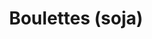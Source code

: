 ---
uuid: 1mokjmgx
title: "Boulettes (soja) "
titleslug: -boulettes-soja_1mokjmgx
draft: false
layout: recettes
type: plat
categories:
  - Bouchées salées
  - Accompagnement
regime:
  - vegetarien
  - vegan
  - sans-gluten
  - sans-lactose
cuisson: Oui
temperature: Chaud
plate: 100
quantite_desc: 3 boulettes par personne
check: Oui
checkAlwaysOk: false
checkfor: 170
ingredients:
  legumes:
    - title: Gingembre
      quantite: 200
      unit: grammes
    - title: Ail
      quantite: 25
      unit: gousse·s
    - title: Echalote
      quantite: 25
      unit: unité
  sec: []
  autres:
    - title: Eau
      quantite: 7
      unit: litre
    - title: Tahin
      quantite: 1.13
      unit: Kg
    - title: Protéines de soja
      quantite: 1.7
      unit: Kg
  epices:
    - title: Poivre
    - title: Sel
    - title: Persil frais
      quantite: 1.5
      unit: bottes
    - title: Tamari (sauce)
      quantite: 380
      unit: ml
    - title: Bouillon de légume (sans gluten)
      quantite: 16
      unit: unité
  lof:
    - title: Farine de riz blanche
      quantite: 550
      unit: grammes
materiel:
  - Four
  - Marmitte
  - Robot Mixeur
preparation: >-
  * Dans une casserole, mettre l'eau, le bouillon de légumes et la sauce tamari.
  Porter à ébullition, couvrir et laisser gonfler 30 minutes.

  * Pendant ce temps, éplucher l'ail, les échalotes et râper le gingembre.

  * Egoutter les protéines en veillant à recueillir un  peu de bouillon pour rallonger la pâte si elle est trop sèche.

  * Dans le bol d'un mixer, mettre les protéines de soja égouttées, l'ail et l'échalote coupés en morceaux, le persil, la sauce soja, la farine et le tahin, sel et poivre. Mixer jusqu'à obtenir une préparation assez fine.

  * Faire chauffer le four à 200 °. Préparer une plaque à four recouverte de papier cuisson ou graisser légèrement un plat.

  * Mouiller ses mains, prendre la valeur d'une cuillère à soupe de préparation, former une boule de la grosseur d'une noix en pressant un peu. Posez sur la plaque de cuisson.

  * Faites cuire 15 à 20 minutes voire plus. Elles doivent être légèrement dorées.
publishDate: 2024-05-18T13:54:00.000Z
---